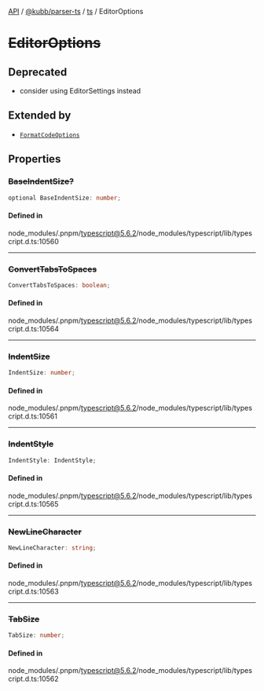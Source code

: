 [API](../../../../../packages.md) / [@kubb/parser-ts](../../../index.md) / [ts](../index.md) / EditorOptions

# ~~EditorOptions~~

## Deprecated

- consider using EditorSettings instead

## Extended by

- [`FormatCodeOptions`](FormatCodeOptions.md)

## Properties

### ~~BaseIndentSize?~~

```ts
optional BaseIndentSize: number;
```

#### Defined in

node\_modules/.pnpm/typescript@5.6.2/node\_modules/typescript/lib/typescript.d.ts:10560

***

### ~~ConvertTabsToSpaces~~

```ts
ConvertTabsToSpaces: boolean;
```

#### Defined in

node\_modules/.pnpm/typescript@5.6.2/node\_modules/typescript/lib/typescript.d.ts:10564

***

### ~~IndentSize~~

```ts
IndentSize: number;
```

#### Defined in

node\_modules/.pnpm/typescript@5.6.2/node\_modules/typescript/lib/typescript.d.ts:10561

***

### ~~IndentStyle~~

```ts
IndentStyle: IndentStyle;
```

#### Defined in

node\_modules/.pnpm/typescript@5.6.2/node\_modules/typescript/lib/typescript.d.ts:10565

***

### ~~NewLineCharacter~~

```ts
NewLineCharacter: string;
```

#### Defined in

node\_modules/.pnpm/typescript@5.6.2/node\_modules/typescript/lib/typescript.d.ts:10563

***

### ~~TabSize~~

```ts
TabSize: number;
```

#### Defined in

node\_modules/.pnpm/typescript@5.6.2/node\_modules/typescript/lib/typescript.d.ts:10562

